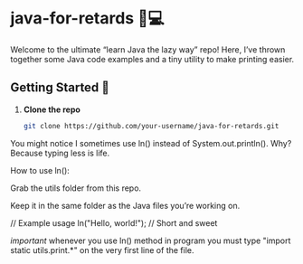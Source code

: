 # java-for-retards 🧠💻

Welcome to the ultimate “learn Java the lazy way” repo! Here, I’ve thrown together some Java code examples and a tiny utility to make printing easier.  

## Getting Started 🚀

1. **Clone the repo**  
   ```bash
   git clone https://github.com/your-username/java-for-retards.git
You might notice I sometimes use ln() instead of System.out.println(). Why? Because typing less is life.

How to use ln():

Grab the utils folder from this repo.

Keep it in the same folder as the Java files you’re working on.

// Example usage
ln("Hello, world!"); // Short and sweet

*important*
whenever you use ln() method in program you must type "import static utils.print.*" on the very first line of the file. 
